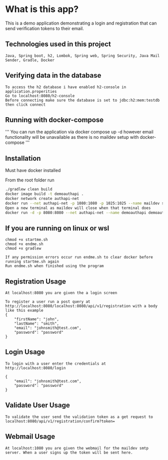 # What is this app?

This is a demo application demonstrating a login and registration that can send verification tokens to their email.

## Technologies used in this project
```
Java, Spring boot, h2, Lombok, Spring web, Spring Security, Java Mail Sender, Gradle, Docker
```

## Verifying data in the database
```
To access the h2 database i have enabled h2-console in application.properities
Go to localhost:8080/h2-console
Before connecting make sure the database is set to jdbc:h2:mem:testdb then click connect
```

## Running with docker-compose
'''
You can run the application via docker compose up -d however email functionality will be unavailable as there is no maildev setup with docker-compose
'''

## Installation

Must have docker installed

From the root folder run

```bash
./gradlew clean build
docker image build -t demoauthapi .
docker network create authapi-net
docker run --net authapi-net -p 1080:1080 -p 1025:1025 --name maildev soulteary/maildev
Open a new terminal as maildev will close when that terminal does
docker run -d -p 8080:8080 --net authapi-net --name demoauthapi demoauthapi

```

## If you are running on linux or wsl
```
chmod +x startme.sh
chmod +x endme.sh
chmod +x gradlew

If any permission errors occur run endme.sh to clear docker before running startme.sh again
Run endme.sh when finished using the program
```

## Registration Usage

```
At localhost:8080 you are given the a login screen

To register a user run a post query at http://localhost:8080/localhost:8080/api/v1/registration with a body like this example
{
	"firstName": "john",
	"lastName": "smith",
	"email": "johnsmith@test.com",
	"password": "password"
}
```

## Login Usage
```
To login with a user enter the credentials at http://localhost:8080/login 

{
    "email": "johnsmith@test.com",
    "password": "password"
}

```

## Validate User Usage
```
To validate the user send the validation token as a get request to 
localhost:8080/api/v1/registration/confirm?token=
```

## Webmail Usage
```
At localhost:1080 you are given the webmail for the maildev smtp server. When a user signs up the token will be sent here.

```
